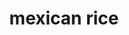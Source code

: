 ---
id: 5e190e9180240c00145961f1
servings:
notes:
directions: 'heat oil
add rice and garlic
 cook til fragrant
add remaining ingredients
break bouillon up in water
return to boil
cover and simmer until water is evaporated (about 20 minutes)
do not stir until finished cooking'
ingredients: '2 tbs oil
1 cup long grain rice
2 cloves garlic
3 cups water
2 cubes knorr chicken bouillon with tomato
salt and pepper'
rating: 5
ease: easy

category: side dish
href:
totalTime:
cookTime:
prepTime:
title: mexican rice
path: /mexican-rice
---